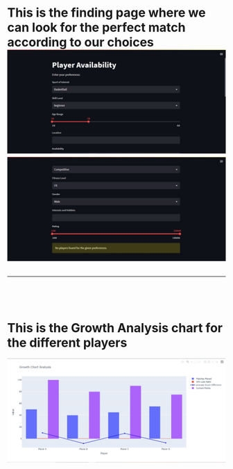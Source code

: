 
<h1> This is the finding page where we can look for the perfect match according to our choices
  <br>
<img src = "https://github.com/Spinachboul/DevSOC-Hackathon/blob/main/photo1.JPG">
<img src = "https://github.com/Spinachboul/DevSOC-Hackathon/blob/main/photo2.JPG">
  
  <hr>
  <br>
  <h1> This is the Growth Analysis chart for the different players </h1>
  <img src = "https://github.com/Spinachboul/DevSOC-Hackathon/blob/main/photo3.JPG">
